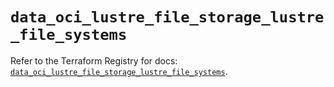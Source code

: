 # `data_oci_lustre_file_storage_lustre_file_systems`

Refer to the Terraform Registry for docs: [`data_oci_lustre_file_storage_lustre_file_systems`](https://registry.terraform.io/providers/oracle/oci/7.19.0/docs/data-sources/lustre_file_storage_lustre_file_systems).

